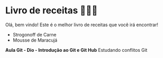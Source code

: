 # Livro de receitas :bookmark_tabs::man_cook:

Olá, bem vindo! Este é o melhor livro de receitas que você irá encontrar!

- Strogonoff de Carne
- Mousse de Maracujá

**Aula Git - Dio - Introdução ao Git e Git Hub**
Estudando conflitos Git

